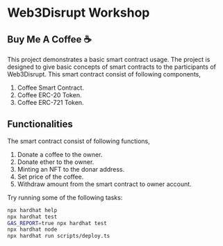# Web3Disrupt Workshop

## Buy Me A Coffee ☕

This project demonstrates a basic smart contract usage. The project is designed to give basic concepts of smart contracts to the participants of Web3Disrupt.
This smart contract consist of following components,

1. Coffee Smart Contract.
2. Coffee ERC-20 Token.
3. Coffee ERC-721 Token.

## Functionalities

The smart contract consist of following functions,

1. Donate a coffee to the owner.
2. Donate ether to the owner.
3. Minting an NFT to the donar address.
4. Set price of the coffee.
5. Withdraw amount from the smart contract to owner account.

Try running some of the following tasks:

```sh
npx hardhat help
npx hardhat test
GAS_REPORT=true npx hardhat test
npx hardhat node
npx hardhat run scripts/deploy.ts
```
